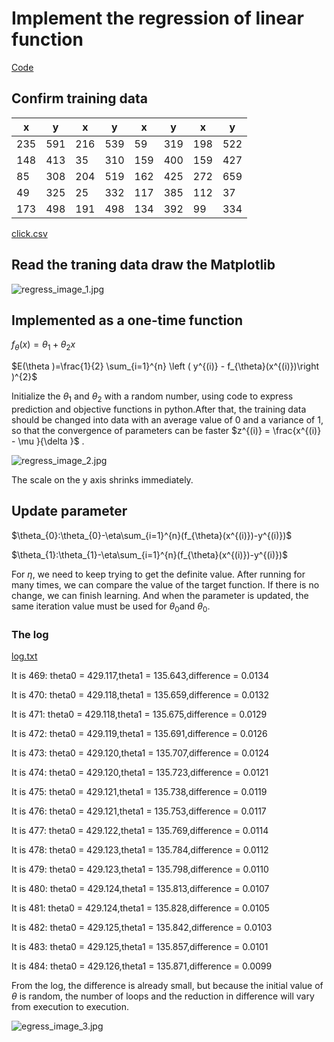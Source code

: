 # Implement the regression of linear function

[Code](https://github.com/MeloShen/AI-From-Scratch/blob/main/_documents/Beginner%20Machine%20Learning/_documents/Liner%20Regression/regression.py)

## Confirm training data
| x     | y     | x     | y     | x     | y     | x     | y     |
|-------|-------|-------|-------|-------|-------|-------|-------|
|235    |591    |216	|539    |59	    |319    |198    |522    |
|148	|413    |35	    |310    |159    |400    |159    |427    |
|85	    |308    |204	|519    |162    |425    |272    |659    |
|49	    |325    |25	    |332    |117    |385    |112    |37     |
|173    |498    |191    |498    |134    |392    |99	    |334    |

[click.csv](https://github.com/MeloShen/AI-From-Scratch/blob/main/_documents/Beginner%20Machine%20Learning/_documents/Liner%20Regression/click.csv)

## Read the traning data draw the Matplotlib
![regress_image_1.jpg](https://raw.githubusercontent.com/MeloShen/AI-From-Scratch/main/_documents/Beginner%20Machine%20Learning/_documents/Liner%20Regression/_image/regress_image_1.jpg)

## Implemented as a one-time function

$f_{\theta}(x) = \theta_{1} + \theta_{2}x$

$E(\theta )=\frac{1}{2} \sum_{i=1}^{n} \left ( y^{(i)} - f_{\theta}(x^{(i)})\right )^{2}$

Initialize the $\theta_{1}$ and $\theta_{2}$ with a random number, using code to express prediction and objective functions in python.After that, the training data should be changed into data with an average value of 0 and a variance of 1, so that the convergence of parameters can be faster $z^{(i)} =  \frac{x^{(i)} - \mu }{\delta }$ .

![regress_image_2.jpg](https://raw.githubusercontent.com/MeloShen/AI-From-Scratch/main/_documents/Beginner%20Machine%20Learning/_documents/Liner%20Regression/_image/regress_image_2.jpg)

The scale on the y axis shrinks immediately.

## Update parameter



$\theta_{0}:\theta_{0}-\eta\sum_{i=1}^{n}(f_{\theta}(x^{(i)})-y^{(i)})$

$\theta_{1}:\theta_{1}-\eta\sum_{i=1}^{n}(f_{\theta}(x^{(i)})-y^{(i)})$

For $\eta$, we need to keep trying to get the definite value. After running for many times, we can compare the value of the target function. If there is no change, we can finish learning. And when the parameter is updated, the same iteration value must be used for $\theta _{0}$and $\theta _{0}$.

### The log
[log.txt](https://github.com/MeloShen/AI-From-Scratch/blob/main/_documents/Beginner%20Machine%20Learning/_documents/Liner%20Regression/log.text)

It is 469: theta0 = 429.117,theta1 = 135.643,difference = 0.0134

It is 470: theta0 = 429.118,theta1 = 135.659,difference = 0.0132

It is 471: theta0 = 429.118,theta1 = 135.675,difference = 0.0129

It is 472: theta0 = 429.119,theta1 = 135.691,difference = 0.0126

It is 473: theta0 = 429.120,theta1 = 135.707,difference = 0.0124

It is 474: theta0 = 429.120,theta1 = 135.723,difference = 0.0121

It is 475: theta0 = 429.121,theta1 = 135.738,difference = 0.0119

It is 476: theta0 = 429.121,theta1 = 135.753,difference = 0.0117

It is 477: theta0 = 429.122,theta1 = 135.769,difference = 0.0114

It is 478: theta0 = 429.123,theta1 = 135.784,difference = 0.0112

It is 479: theta0 = 429.123,theta1 = 135.798,difference = 0.0110

It is 480: theta0 = 429.124,theta1 = 135.813,difference = 0.0107

It is 481: theta0 = 429.124,theta1 = 135.828,difference = 0.0105

It is 482: theta0 = 429.125,theta1 = 135.842,difference = 0.0103

It is 483: theta0 = 429.125,theta1 = 135.857,difference = 0.0101

It is 484: theta0 = 429.126,theta1 = 135.871,difference = 0.0099

From the log, the difference is already small, but because the initial value of $\theta$ is random, the number of loops and the reduction in difference will vary from execution to execution.

![egress_image_3.jpg](https://raw.githubusercontent.com/MeloShen/AI-From-Scratch/main/_documents/Beginner%20Machine%20Learning/_documents/Liner%20Regression/_image/regress_image_3.jpg)
